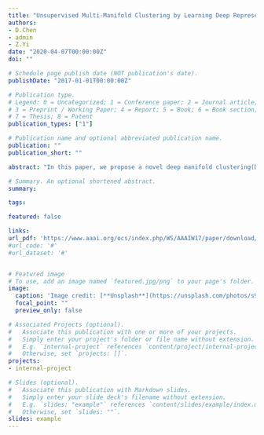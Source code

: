 ```yaml
---
title: "Unsupervised Multi-Manifold Clustering by Learning Deep Representation."
authors:
- D.Chen
- admin
- Z.Yi
date: "2020-04-07T00:00:00Z"
doi: ""

# Schedule page publish date (NOT publication's date).
publishDate: "2017-01-01T00:00:00Z"

# Publication type.
# Legend: 0 = Uncategorized; 1 = Conference paper; 2 = Journal article;
# 3 = Preprint / Working Paper; 4 = Report; 5 = Book; 6 = Book section;
# 7 = Thesis; 8 = Patent
publication_types: ["1"]

# Publication name and optional abbreviated publication name.
publication: ""
publication_short: ""

abstract: "In this paper, we propose a novel deep manifold clustering(DMC) method for learning effective deep representationsand partitioning a dataset into clusters where each clustercontains data points from a single nonlinear manifold. Dif-ferent from other previous research efforts, we adopt deepneural network to classify and parameterize unlabeled datawhich lie on multiple manifolds. Firstly, motivated by theobservation that nearby points lie on the local of manifoldshould possess similar representations, a locality preserv-ing objective is defined to iteratively explore data relationand learn structure preserving representations. Secondly, byfinding the corresponding cluster centers from the represen-tations, a clustering-oriented objective is then proposed toguide the model to extract both discriminative and cluster-specific representations. Finally, by integrating two objectivesinto a single model with a unified cost function and opti-mizing it by using back propagation, we can obtain not onlymore powerful representations, but also more precise clustersof data. In addition, our model can be intuitively extendedto cluster out-of-sample datum. The experimental results andcomparisons with existing state-of-the-art methods show thatthe proposed method consistently achieves the best perfor-mance on various benchmark datasets"

# Summary. An optional shortened abstract.
summary:

tags:

featured: false

links:
url_pdf: 'https://www.aaai.org/ocs/index.php/WS/AAAIW17/paper/download/15099/14689'
#url_code: '#'
#url_dataset: '#'


# Featured image
# To use, add an image named `featured.jpg/png` to your page's folder. 
image:
  caption: 'Image credit: [**Unsplash**](https://unsplash.com/photos/s9CC2SKySJM)'
  focal_point: ""
  preview_only: false

# Associated Projects (optional).
#   Associate this publication with one or more of your projects.
#   Simply enter your project's folder or file name without extension.
#   E.g. `internal-project` references `content/project/internal-project/index.md`.
#   Otherwise, set `projects: []`.
projects:
- internal-project

# Slides (optional).
#   Associate this publication with Markdown slides.
#   Simply enter your slide deck's filename without extension.
#   E.g. `slides: "example"` references `content/slides/example/index.md`.
#   Otherwise, set `slides: ""`.
slides: example
---
```

